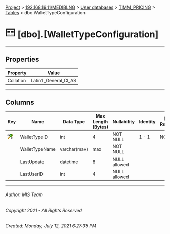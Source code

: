 #### 

[Project](../../../../index.md) > [192.168.19.11\\MEDIBLNG](../../../index.md) > [User databases](../../index.md) > [TIMM_PRICING](../index.md) > [Tables](Tables.md) > dbo.WalletTypeConfiguration

# ![Tables](../../../../Images/Table32.png) [dbo].[WalletTypeConfiguration]

---

## <a name="#properties"></a>Properties

| Property | Value |
|---|---|
| Collation | Latin1_General_CI_AS |


---

## <a name="#columns"></a>Columns

| Key | Name | Data Type | Max Length (Bytes) | Nullability | Identity | Identity Replication |
|---|---|---|---|---|---|---|
| [![Cluster Primary Key PK_WalletTypeConfiguration: WalletTypeID](../../../../Images/pkcluster.png)](#indexes) | WalletTypeID | int | 4 | NOT NULL | 1 - 1 | NO |
|  | WalletTypeName | varchar(max) | max | NOT NULL |  |  |
|  | LastUpdate | datetime | 8 | NULL allowed |  |  |
|  | LastUserID | int | 4 | NULL allowed |  |  |


---

###### Author:  MIS Team

###### Copyright 2021 - All Rights Reserved

###### Created: Monday, July 12, 2021 6:27:35 PM

